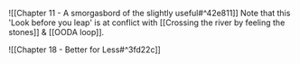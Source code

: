 ![[Chapter 11 - A smorgasbord of the slightly useful#^42e811]]
Note that this 'Look before you leap' is at conflict with [[Crossing the river by feeling the stones]] & [[OODA loop]].


![[Chapter 18 - Better for Less#^3fd22c]]

